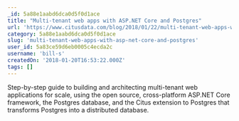 ```yaml
---
_id: 5a88e1aabd6dca0d5f0d1ace
title: "Multi-tenant web apps with ASP.NET Core and Postgres"
url: 'https://www.citusdata.com/blog/2018/01/22/multi-tenant-web-apps-with-dot-net-core-and-postgres/'
category: 5a88e1aabd6dca0d5f0d1ace
slug: 'multi-tenant-web-apps-with-asp-net-core-and-postgres'
user_id: 5a83ce59d6eb0005c4ecda2c
username: 'bill-s'
createdOn: '2018-01-20T16:53:22.000Z'
tags: []
---
```


Step-by-step guide to building and architecting multi-tenant web applications for scale, using the open source, cross-platform ASP.NET Core framework, the Postgres database, and the Citus extension to Postgres that transforms Postgres into a distributed database.
